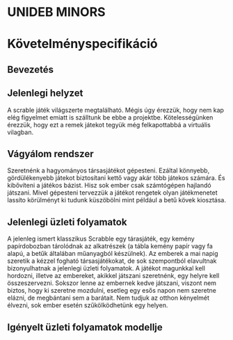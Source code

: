 # UNIDEB MINORS
# Követelményspecifikáció

## Bevezetés



## Jelenlegi helyzet

A scrable játék világszerte megtalálható. Mégis úgy érezzük, hogy
nem kap elég figyelmet emiatt is szálltunk be ebbe a projektbe.
Kötelességünken érezzük, hogy ezt a remek játekot tegyük még 
felkapottabbá a virtuális vilagban.





## Vágyálom rendszer

Szeretnénk a hagyományos társasjátékot gépesteni.
Ezáltal könnyebb, gördülékenyebb játekot biztosítani
kettő vagy akár több játekos számára. És kibővíteni a játékos
bázist. Hisz sok ember csak számtógépen hajlandó játszani.
Mivel gépesteni tervezzük a játékot rengetek olyan játékmenetet
lassíto körülményt ki tudunk küszöbölni mint például a betű kövek
kiosztása.



## Jelenlegi üzleti folyamatok

A jelenleg ismert klasszikus Scrabble egy tárasjáték,
egy kemény papírdobozban tárolódnak az alkatrészek (a
tábla kemény papír vagy fa alapú, a betűk általában
műanyagból készülnek). Az emberek a mai napig szeretik
a kézzel fogható társasjátékokat, de sok szempontból
elavultnak bizonyulhatnak a jelenlegi üzleti folyamatok.
A játékot magunkkal kell hordozni, illetve az embereket,
akikkel játszani szeretnénk, egy helyre kell összeszervezni.
Sokszor lenne az embernek kedve játszani, viszont nem biztos,
hogy ki szeretne mozdulni, esetleg egy esős napon nem szeretne
elázni, de megbántani sem a barátait. Nem tudjuk az otthon 
kényelmét élvezni, sok ember esetén szűkölködhetünk egy helyen.

## Igényelt üzleti folyamatok modellje

